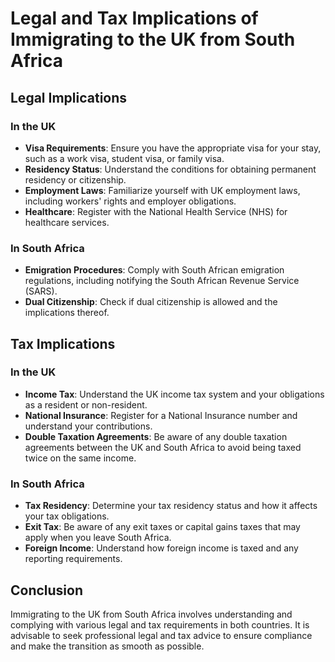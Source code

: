 # Legal and Tax Implications of Immigrating to the UK from South Africa

## Legal Implications

### In the UK
- **Visa Requirements**: Ensure you have the appropriate visa for your stay, such as a work visa, student visa, or family visa.
- **Residency Status**: Understand the conditions for obtaining permanent residency or citizenship.
- **Employment Laws**: Familiarize yourself with UK employment laws, including workers' rights and employer obligations.
- **Healthcare**: Register with the National Health Service (NHS) for healthcare services.

### In South Africa
- **Emigration Procedures**: Comply with South African emigration regulations, including notifying the South African Revenue Service (SARS).
- **Dual Citizenship**: Check if dual citizenship is allowed and the implications thereof.

## Tax Implications

### In the UK
- **Income Tax**: Understand the UK income tax system and your obligations as a resident or non-resident.
- **National Insurance**: Register for a National Insurance number and understand your contributions.
- **Double Taxation Agreements**: Be aware of any double taxation agreements between the UK and South Africa to avoid being taxed twice on the same income.

### In South Africa
- **Tax Residency**: Determine your tax residency status and how it affects your tax obligations.
- **Exit Tax**: Be aware of any exit taxes or capital gains taxes that may apply when you leave South Africa.
- **Foreign Income**: Understand how foreign income is taxed and any reporting requirements.

## Conclusion
Immigrating to the UK from South Africa involves understanding and complying with various legal and tax requirements in both countries. It is advisable to seek professional legal and tax advice to ensure compliance and make the transition as smooth as possible.